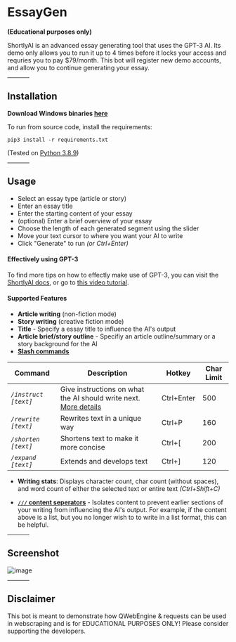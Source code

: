 # EssayGen

<strong>(Educational purposes only)</strong>

ShortlyAI is an advanced essay generating tool that uses the GPT-3 AI. Its demo only allows you to run it up to 4 times before it locks your access and requries you to pay $79/month. This bot will register new demo accounts, and allow you to continue generating your essay.

<hr width=50>

## Installation

**Download Windows binaries [here](https://github.com/daijro/essaygen/releases)**

To run from source code, install the requirements:

```
pip3 install -r requirements.txt
```
(Tested on [Python 3.8.9](https://www.python.org/downloads/release/python-389/))


<hr width=50>

## Usage

- Select an essay type (article or story)
- Enter an essay title
- Enter the starting content of your essay
- (optional) Enter a brief overview of your essay
- Choose the length of each generated segment using the slider
- Move your text cursor to where you want your AI to write
- Click "Generate" to run *(or Ctrl+Enter)*


#### Effectively using GPT-3

To find more tips on how to effectly make use of GPT-3, you can visit the [ShortlyAI docs](https://help.shortlyai.com/), or go to [this video tutorial](https://www.youtube.com/watch?v=5bnN6PjhDUE).


#### Supported Features

- **Article writing** (non-fiction mode)
- **Story writing** (creative fiction mode)
- **Title** - Specify a essay title to influence the AI's output
- **Article brief/story outline** - Specifiy an article outline/summary or a story background for the AI
- **[Slash commands](https://help.shortlyai.com/getting-started/slash-commands)**
    
| Command                | Description                                                                       	| Hotkey     	|  Char Limit 	|
|------------------------|-----------------------------------------------------------------------------------	|------------	| ------------	|
| *`/instruct [text]`* 	 | Give instructions on what the AI should write next. [More details](https://help.shortlyai.com/getting-started/slash-commands#instruct)	| Ctrl+Enter 	|  500        	|
| *`/rewrite [text]`*    | Rewrites text in a unique way                                                     	| Ctrl+P     	|  160        	|
| *`/shorten [text]`*    | Shortens text to make it more concise                                             	| Ctrl+[     	|  200        	|
| *`/expand [text]`*     | Extends and develops text                                                         	| Ctrl+]     	|  120        	|
- **Writing stats**: Displays character count, char count (without spaces), and word count of either the selected text or entire text *(Ctrl+Shift+C)*

- **[`///` content seperators](https://help.shortlyai.com/getting-started/understanding-context#using)** - Isolates content to prevent earlier sections of your writing from influencing the AI's output. For example, if the content above is a list, but you no longer wish to to write in a list format, this can be helpful.




<hr width=50>

## Screenshot

![image](https://user-images.githubusercontent.com/72637910/163756731-0000736a-c748-4b57-810f-30f9933aea6c.png)


<hr width=50>

## Disclaimer

This bot is meant to demonstrate how QWebEngine & requests can be used in webscraping and is for EDUCATIONAL PURPOSES ONLY! Please consider supporting the developers.
